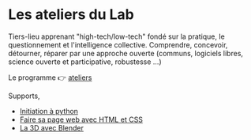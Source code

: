 # Les ateliers du Lab

Tiers-lieu apprenant "high-tech/low-tech" fondé sur la pratique, le questionnement et l'intelligence collective. Comprendre, concevoir, détourner, réparer par une approche ouverte (communs, logiciels libres, science ouverte et participative, robustesse …)

Le programme 👉 [ateliers](https://mob.u-strasbg.fr/lab/ateliers.pdf)

Supports,

- [Initiation à python](python-atelier.md)
- [Faire sa page web avec HTML et CSS](html-css.md)
- [La 3D avec Blender](3d-blender-impression.md)

